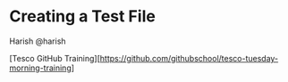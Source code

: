 # Creating a Test File

Harish @harish

[Tesco GitHub Training][https://github.com/githubschool/tesco-tuesday-morning-training]

